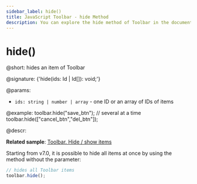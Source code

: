 ```yaml
---
sidebar_label: hide()
title: JavaScript Toolbar - hide Method 
description: You can explore the hide method of Toolbar in the documentation of the DHTMLX JavaScript UI library. Browse developer guides and API reference, try out code examples and live demos, and download a free 30-day evaluation version of DHTMLX Suite.
---
```


# hide()

@short: hides an item of Toolbar

@signature: {'hide(ids: Id | Id[]): void;'}

@params:
- `ids: string | number | array` - one ID or an array of IDs of items

@example:
toolbar.hide("save_btn");
// several at a time
toolbar.hide(["cancel_btn","del_btn"]);

@descr:

**Related sample**: [Toolbar. Hide / show items](https://snippet.dhtmlx.com/cldp89u4)

Starting from v7.0, it is possible to hide all items at once by using the method without the parameter:

~~~js
// hides all Toolbar items
toolbar.hide();
~~~

[comment]: # (@related: toolbar/common_methods.md#hiding-and-showing-controls)

